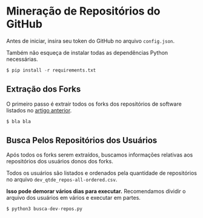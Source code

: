 # Mineração de Repositórios do GitHub

Antes de iniciar, insira seu token do GitHub no arquivo `config.json`.

Também não esqueça de instalar todas as dependências Python necessárias.

```python
$ pip install -r requirements.txt 
```
## Extração dos Forks

O primeiro passo é extrair todos os forks dos repositórios de software listados no [artigo anterior](https://github.com/IntelAgir-Research-Group/sbcars2021-replication-package-mining-iot).

```python
$ bla bla
```

## Busca Pelos Repositórios dos Usuários

Após todos os forks serem extraídos, buscamos informações relativas aos repositórios dos usuários donos dos forks. 

Todos os usuários são listados e ordenados pela quantidade de repositórios no arquivo `dev_qtde_repos-all-ordered.csv`.

**Isso pode demorar vários dias para executar.** Recomendamos dividir o arquivo dos usuários em vários e executar em partes.

```python
$ python3 busca-dev-repos.py
```
